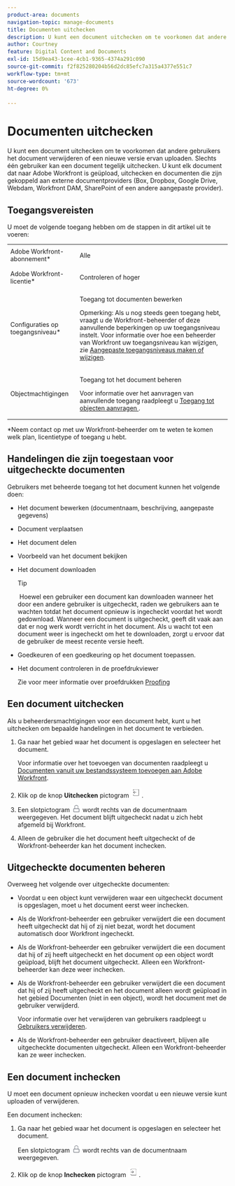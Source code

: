```yaml
---
product-area: documents
navigation-topic: manage-documents
title: Documenten uitchecken
description: U kunt een document uitchecken om te voorkomen dat andere gebruikers het document verwijderen of een nieuwe versie ervan uploaden. Slechts één gebruiker kan een document tegelijk uitchecken. U kunt elk document dat naar Adobe Workfront is geüpload, uitchecken en documenten die zijn gekoppeld aan externe documentproviders (Box, Dropbox, Google Drive, Webdam, Workfront DAM, SharePoint of een andere aangepaste provider).
author: Courtney
feature: Digital Content and Documents
exl-id: 15d9ea43-1cee-4cb1-9365-4374a291c090
source-git-commit: f2f825280204b56d2dc85efc7a315a4377e551c7
workflow-type: tm+mt
source-wordcount: '673'
ht-degree: 0%

---
```


# Documenten uitchecken

U kunt een document uitchecken om te voorkomen dat andere gebruikers het document verwijderen of een nieuwe versie ervan uploaden. Slechts één gebruiker kan een document tegelijk uitchecken. U kunt elk document dat naar Adobe Workfront is geüpload, uitchecken en documenten die zijn gekoppeld aan externe documentproviders (Box, Dropbox, Google Drive, Webdam, Workfront DAM, SharePoint of een andere aangepaste provider). 

## Toegangsvereisten

U moet de volgende toegang hebben om de stappen in dit artikel uit te voeren:

<table style="table-layout:auto"> 
 <col> 
 <col> 
 <tbody> 
  <tr> 
   <td role="rowheader">Adobe Workfront-abonnement*</td> 
   <td> <p>Alle</p> </td> 
  </tr> 
  <tr> 
   <td role="rowheader">Adobe Workfront-licentie*</td> 
   <td> <p>Controleren of hoger</p> </td> 
  </tr> 
  <tr> 
   <td role="rowheader">Configuraties op toegangsniveau*</td> 
   <td> <p>Toegang tot documenten bewerken</p> <p>Opmerking: Als u nog steeds geen toegang hebt, vraagt u de Workfront-beheerder of deze aanvullende beperkingen op uw toegangsniveau instelt. Voor informatie over hoe een beheerder van Workfront uw toegangsniveau kan wijzigen, zie <a href="../../administration-and-setup/add-users/configure-and-grant-access/create-modify-access-levels.md" class="MCXref xref">Aangepaste toegangsniveaus maken of wijzigen</a>.</p> </td> 
  </tr> 
  <tr> 
   <td role="rowheader">Objectmachtigingen</td> 
   <td> <p>Toegang tot het document beheren</p> <p>Voor informatie over het aanvragen van aanvullende toegang raadpleegt u <a href="../../workfront-basics/grant-and-request-access-to-objects/request-access.md" class="MCXref xref">Toegang tot objecten aanvragen </a>.</p> </td> 
  </tr> 
 </tbody> 
</table>

&#42;Neem contact op met uw Workfront-beheerder om te weten te komen welk plan, licentietype of toegang u hebt.

## Handelingen die zijn toegestaan voor uitgecheckte documenten

Gebruikers met beheerde toegang tot het document kunnen het volgende doen:

* Het document bewerken (documentnaam, beschrijving, aangepaste gegevens)
* Document verplaatsen
* Het document delen
* Voorbeeld van het document bekijken
* Het document downloaden

   >[!TIP]
   >
   > Hoewel een gebruiker een document kan downloaden wanneer het door een andere gebruiker is uitgecheckt, raden we gebruikers aan te wachten totdat het document opnieuw is ingecheckt voordat het wordt gedownload. Wanneer een document is uitgecheckt, geeft dit vaak aan dat er nog werk wordt verricht in het document. Als u wacht tot een document weer is ingecheckt om het te downloaden, zorgt u ervoor dat de gebruiker de meest recente versie heeft.

* Goedkeuren of een goedkeuring op het document toepassen.
* Het document controleren in de proefdrukviewer

   Zie voor meer informatie over proefdrukken [Proofing](../../review-and-approve-work/proofing/proofing.md)

## Een document uitchecken

Als u beheerdersmachtigingen voor een document hebt, kunt u het uitchecken om bepaalde handelingen in het document te verbieden. 

1. Ga naar het gebied waar het document is opgeslagen en selecteer het document. 

   Voor informatie over het toevoegen van documenten raadpleegt u [Documenten vanuit uw bestandssysteem toevoegen aan Adobe Workfront](../../documents/adding-documents-to-workfront/add-documents-from-file-system.md).

1. Klik op de knop **Uitchecken** pictogram ![](assets/check-out-25x23.png).

1. Een slotpictogram ![](assets/lock-icon-locked-qs.png) wordt rechts van de documentnaam weergegeven. Het document blijft uitgecheckt nadat u zich hebt afgemeld bij Workfront.
1. Alleen de gebruiker die het document heeft uitgecheckt of de Workfront-beheerder kan het document inchecken.

## Uitgecheckte documenten beheren

Overweeg het volgende over uitgecheckte documenten:

* Voordat u een object kunt verwijderen waar een uitgecheckt document is opgeslagen, moet u het document eerst weer inchecken. 
* Als de Workfront-beheerder een gebruiker verwijdert die een document heeft uitgecheckt dat hij of zij niet bezat, wordt het document automatisch door Workfront ingecheckt.
* Als de Workfront-beheerder een gebruiker verwijdert die een document dat hij of zij heeft uitgecheckt en het document op een object wordt geüpload, blijft het document uitgecheckt. Alleen een Workfront-beheerder kan deze weer inchecken.
* Als de Workfront-beheerder een gebruiker verwijdert die een document dat hij of zij heeft uitgecheckt en het document alleen wordt geüpload in het gebied Documenten (niet in een object), wordt het document met de gebruiker verwijderd.

   Voor informatie over het verwijderen van gebruikers raadpleegt u [Gebruikers verwijderen](../../administration-and-setup/add-users/create-and-manage-users/delete-a-user.md).

* Als de Workfront-beheerder een gebruiker deactiveert, blijven alle uitgecheckte documenten uitgecheckt. Alleen een Workfront-beheerder kan ze weer inchecken. 

## Een document inchecken

U moet een document opnieuw inchecken voordat u een nieuwe versie kunt uploaden of verwijderen. 

Een document inchecken:

1. Ga naar het gebied waar het document is opgeslagen en selecteer het document. 

   Een slotpictogram ![](assets/lock-icon-locked-qs.png) wordt rechts van de documentnaam weergegeven.

1. Klik op de knop **Inchecken** pictogram ![](assets/check-in-25x22.png).

